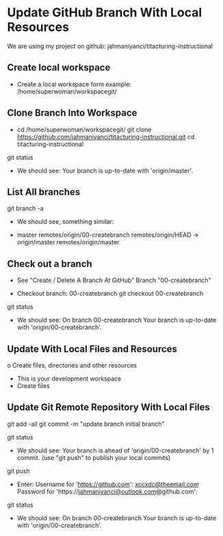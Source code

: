 Update GitHub Branch With Local Resources 
======================================================
We are using my project on github: jahmaniyanci/titacturing-instructional


Create local workspace
------------------------------------------------------
- Create a local workspace form example:
/home/superwoman/workspacegit/


Clone Branch Into Workspace
------------------------------------------------------
- cd /home/superwoman/workspacegit/
git clone https://github.com/jahmaniyanci/titacturing-instructional.git
cd titacturing-instructional

git status
* We should see: 
Your branch is up-to-date with 'origin/master'.


List All branches
------------------------------------------------------
git branch -a

- We should see, something similar:
* master
remotes/origin/00-createbranch
remotes/origin/HEAD -> origin/master
remotes/origin/master


Check out a branch
------------------------------------------------------
* See "Create / Delete A Branch At GitHub" 
  Branch "00-createbranch"
  
- Checkout branch: 00-createbranch
git checkout 00-createbranch 

git status
- We should see:
On branch 00-createbranch
Your branch is up-to-date with 'origin/00-createbranch'.


Update With Local Files and Resources
------------------------------------------------------
o Create files, directories and other resources
- This is your development workspace
- Create files


Update Git Remote Repository With Local Files
------------------------------------------------------
git add -all
git commit -m "update branch initial branch"


git status
- We should see:
Your branch is ahead of 'origin/00-createbranch' by 1 commit.
(use "git push" to publish your local commits)

git push
- Enter:
Username for 'https://github.com': xccxdc@theemail.com
Password for 'https://jahmaniyanci@outlook.com@github.com':

git status

- We should see:
On branch 00-createbranch
Your branch is up-to-date with 'origin/00-createbranch'.








